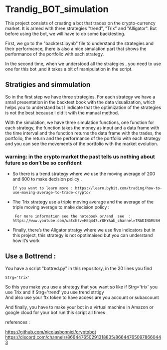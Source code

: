 # Trandig_BOT_simulation
This project consists of creating a bot that trades on the crypto-currency market. It is armed with three strategies "trend", "Trix" and "Alligator". But before using the bot, we will have to do some backtesting. 

First, we go to the "backtest.ipynb" file to understand the strategies and their performance, there is also a nice simulation part that shows the performance of the portfolio with each strategy.  

In the second time, when we understood all the strategies , you need to use one  for this bot ,and it takes a bit of manipulation in the script.


## Stratigies and simmulation  
   

 So in the first step we have three strategies. For each strategy we have a small presentation in the backtest book with the data visualization, which helps you to understand but I indicate that the optimization of the strategies is not the best because I did it with the manual method. 
 
With the simulation, we have three simulation functions, one function for each strategy, the function takes the money as input and a data frame with the time interval and the function returns the data frame with the trades, the portfolio, the return and the performance of the portfolio with each strategy and you can see the movements of the portfolio with the market evolution. 

### warning: in the crypto market the past tells us nothing about future so don’t be so confident   

* So there is a trend strategy where we  use the moving average of 200 and 600 to make decision  policy . 

      If you want to learn more : https://learn.bybit.com/trading/how-to-use-moving-average-to-trade-crypto/  

* The Trix strategy use a triple moving average and the average of the triple moving average to make decision policy : 

       For more information see the notebook or/and  see  : https://www.youtube.com/watch?v=HEq447LrOHY&ab_channel=TRADINGRUSH     

* Finally, there’s the Aligator stratgy  where we use five indicators  but in this project, this strategy is not opptimaised  but you can understand how it’s work 


## Use a Bottrend :  

You have a script "bottred.py"  in this repository, in the 20 lines you find  

    Strg='trix'    
 
So this you make you use a strategy that you want so like  if  Strg='trix'  you use Trix and if Strg='trend’ you use trend strtigy  
And also use your ftx token to have access are you account or subaccount 


And finally, you have to make your bot in a virtual machine in Amazon or google cloud for your bot run this script all times   


references : 

https://github.com/nicolasbonnici/cryptobot 
https://discord.com/channels/866447650291318835/866447650978660443 



